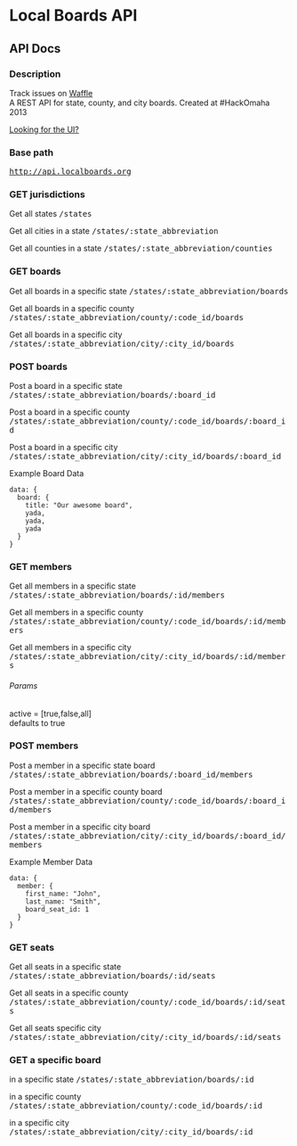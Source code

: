 # Local Boards API

API Docs
------
### Description

Track issues on [Waffle](https://waffle.io/noahkoch/api-localboards-org)
<br/>
A REST API for state, county, and city boards. Created at #HackOmaha 2013

[Looking for the UI?](https://github.com/trakaus/localboards-ui)

### Base path
<tt>http://api.localboards.org</tt>


### GET jurisdictions

Get all states
<tt>/states</tt> 

Get all cities in a state
<tt>/states/:state_abbreviation</tt> 

Get all counties in a state
<tt>/states/:state_abbreviation/counties</tt> 


### GET boards

Get all boards in a specific state
<tt>/states/:state_abbreviation/boards</tt> 

Get all boards in a specific county
<tt>/states/:state_abbreviation/county/:code_id/boards</tt> 

Get all boards in a specific city
<tt>/states/:state_abbreviation/city/:city_id/boards</tt> 

### POST boards

Post a board in a specific state
<tt>/states/:state_abbreviation/boards/:board_id</tt> 

Post a board in a specific county
<tt>/states/:state_abbreviation/county/:code_id/boards/:board_id</tt> 

Post a board in a specific city
<tt>/states/:state_abbreviation/city/:city_id/boards/:board_id</tt> 

Example Board Data
```
data: {
  board: {
    title: "Our awesome board",
    yada,
    yada,
    yada
  }
}
```

### GET members

Get all members in a specific state
<tt>/states/:state_abbreviation/boards/:id/members</tt> 

Get all members in a specific county
<tt>/states/:state_abbreviation/county/:code_id/boards/:id/members</tt> 

Get all members in a specific city
<tt>/states/:state_abbreviation/city/:city_id/boards/:id/members</tt> 

###### Params

active = [true,false,all]
<br/>
defaults to true

### POST members

Post a member in a specific state board
<tt>/states/:state_abbreviation/boards/:board_id/members</tt> 

Post a member in a specific county board
<tt>/states/:state_abbreviation/county/:code_id/boards/:board_id/members</tt> 

Post a member in a specific city board
<tt>/states/:state_abbreviation/city/:city_id/boards/:board_id/members</tt> 

Example Member Data
```
data: {
  member: {
    first_name: "John",
    last_name: "Smith",
    board_seat_id: 1
  }
}
```

### GET seats

Get all seats in a specific state
<tt>/states/:state_abbreviation/boards/:id/seats</tt> 

Get all seats in a specific county
<tt>/states/:state_abbreviation/county/:code_id/boards/:id/seats</tt> 

Get all seats specific city
<tt>/states/:state_abbreviation/city/:city_id/boards/:id/seats</tt> 

### GET a specific board

in a specific state
<tt>/states/:state_abbreviation/boards/:id</tt> 

in a specific county
<tt>/states/:state_abbreviation/county/:code_id/boards/:id</tt> 

in a specific city
<tt>/states/:state_abbreviation/city/:city_id/boards/:id</tt> 

